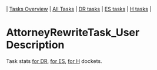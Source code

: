 | [Tasks Overview](../tasks-overview.md) | [All Tasks](../alltasks.md) | [DR tasks](../docket-DR/tasklist.md) | [ES tasks](../docket-ES/tasklist.md) | [H tasks](../docket-H/tasklist.md) |

# AttorneyRewriteTask_User Description

Task stats [for DR](../docket-DR/AttorneyRewriteTask_User.md), [for ES](../docket-ES/AttorneyRewriteTask_User.md), [for H](../docket-H/AttorneyRewriteTask_User.md) dockets.


